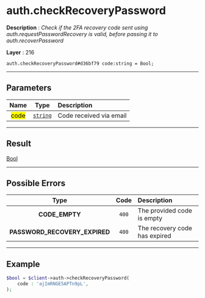 # auth.checkRecoveryPassword

**Description** : *Check if the 2FA recovery code sent using auth\.requestPasswordRecovery is valid, before passing it to auth\.recoverPassword*

**Layer** : 216

```tl
auth.checkRecoveryPassword#d36bf79 code:string = Bool;
```

---

## Parameters

| Name | Type | Description |
| :---: | :---: | :--- |
| <mark>code</mark> | [`string`](type/string) | Code received via email |

---

## Result

[Bool](type/Bool)

---

## Possible Errors

| Type | Code | Description |
| :---: | :---: | :--- |
| **CODE_EMPTY** | `400` | The provided code is empty |
| **PASSWORD_RECOVERY_EXPIRED** | `400` | The recovery code has expired |

---

## Example

```php
$bool = $client->auth->checkRecoveryPassword(
	code : 'ajImRNGE5APTn9pL',
);
```